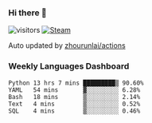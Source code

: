 ### Hi there 👋

![visitors](https://visitor-badge.glitch.me/badge?page_id=zhourunlai)
[![Steam](https://img.shields.io/badge/dynamic/json?label=Steam&query=%24.data.totalSubs&url=https%3A%2F%2Fapi.spencerwoo.com%2Fsubstats%2F%3Fsource%3DsteamGames%26queryKey%3D76561198285156854&suffix=%20Games&logo=steam&labelColor=134375&color=0b1a37&longCache=true)](http://steamcommunity.com/profiles/76561198285156854)

Auto updated by <a href="https://github.com/zhourunlai/zhourunlai/actions" target="_blank">zhourunlai/actions</a>

### Weekly Languages Dashboard

<!--PART:wakatime-->
```text
Python 13 hrs 7 mins █████████▒ 90.60%
YAML   54 mins       ▓░░░░░░░░░ 6.28%
Bash   18 mins       ▒░░░░░░░░░ 2.14%
Text   4 mins        ▒░░░░░░░░░ 0.52%
SQL    4 mins        ▒░░░░░░░░░ 0.46%
```
<!--PART:wakatime-->
